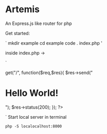 # Artemis
An Express.js like router for php

Get started:

`
mkdir example
cd example
code . index.php
'

inside index.php ->

`
<?php
require_once('Artemis/artemis.php');

$app = new Artemis();

$app->get("/", function($req,$res){
    $res->send("<h1>Hello World!</h1>");
    $res->status(200);
      
});

?>
`
Start local server in terminal

`
php -S localocalhost:8000
`
